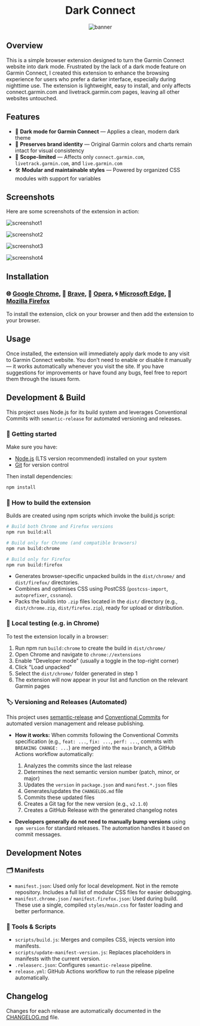 <div align="center">

# Dark Connect

![banner](static/images/banner.png)

</div>

## Overview

This is a simple browser extension designed to turn the Garmin Connect website into dark mode. Frustrated by the lack of a dark mode feature on Garmin Connect, I created this extension to enhance the browsing experience for users who prefer a darker interface, especially during nighttime use. The extension is lightweight, easy to install, and only affects connect.garmin.com and livetrack.garmin.com pages, leaving all other websites untouched.

## Features

- 🌙 **Dark mode for Garmin Connect** — Applies a clean, modern dark theme
- 🎨 **Preserves brand identity** — Original Garmin colors and charts remain intact for visual consistency
- 🚫 **Scope-limited** — Affects only `connect.garmin.com`, `livetrack.garmin.com`, and `live.garmin.com`
- 🛠️ **Modular and maintainable styles** — Powered by organized CSS modules with support for variables

## Screenshots

Here are some screenshots of the extension in action:

![screenshot1](static/images/screenshot1.png)

![screenshot2](static/images/screenshot2.png)

![screenshot3](static/images/screenshot3.png)

![screenshot4](static/images/screenshot4.png)

## Installation

### 🌐 [Google Chrome](https://chromewebstore.google.com/detail/nadhhgppikppmjacnkebagbgcibnfnob), 🦁 [Brave](https://chromewebstore.google.com/detail/nadhhgppikppmjacnkebagbgcibnfnob), 🔴 [Opera](https://chromewebstore.google.com/detail/nadhhgppikppmjacnkebagbgcibnfnob), 🌀 [Microsoft Edge](https://chromewebstore.google.com/detail/nadhhgppikppmjacnkebagbgcibnfnob), 🦊 [Mozilla Firefox](https://addons.mozilla.org/en-US/firefox/addon/dark-connect/)

To install the extension, click on your browser and then add the extension to your browser.

## Usage

Once installed, the extension will immediately apply dark mode to any visit to Garmin Connect website. You don’t need to enable or disable it manually — it works automatically whenever you visit the site. If you have suggestions for improvements or have found any bugs, feel free to report them through the issues form.

## Development & Build

This project uses Node.js for its build system and leverages Conventional Commits with `semantic-release` for automated versioning and releases.

### 🚀 Getting started

Make sure you have:

- [Node.js](https://nodejs.org) (LTS version recommended) installed on your system
- [Git](https://git-scm.com/) for version control

Then install dependencies:

```bash
npm install
```
### 🔧 How to build the extension

Builds are created using npm scripts which invoke the build.js script:

```bash
# Build both Chrome and Firefox versions
npm run build:all

# Build only for Chrome (and compatible browsers)
npm run build:chrome

# Build only for Firefox
npm run build:firefox
```

- Generates browser-specific unpacked builds in the `dist/chrome/` and `dist/firefox/` directories.
- Combines and optimises CSS using PostCSS (`postcss-import`, `autoprefixer`, `cssnano`).
- Packs the builds into `.zip` files located in the `dist/` directory (e.g., `dist/chrome.zip`, `dist/firefox.zip`), ready for upload or distribution.

### 🧪 Local testing (e.g. in Chrome)

To test the extension locally in a browser:

1. Run npm run `build:chrome` to create the build in `dist/chrome/`
2. Open Chrome and navigate to `chrome://extensions`
3. Enable "Developer mode" (usually a toggle in the top-right corner)
4. Click "Load unpacked"
5. Select the `dist/chrome/` folder generated in step 1
6. The extension will now appear in your list and function on the relevant Garmin pages

### 🏷️ Versioning and Releases (Automated)

This project uses [semantic-release](https://github.com/semantic-release/semantic-release) and [Conventional Commits](https://www.conventionalcommits.org/) for automated version management and release publishing.

- **How it works:** When commits following the Conventional Commits specification (e.g., `feat: ...`, `fix: ...`, `perf: ...`, commits with `BREAKING CHANGE: ...`) are merged into the `main` branch, a GitHub Actions workflow automatically:

    1. Analyzes the commits since the last release
    2. Determines the next semantic version number (patch, minor, or major)
    3. Updates the `version` in `package.json` and `manifest.*.json` files
    4. Generates/updates the `CHANGELOG.md` file
    5. Commits these updated files
    6. Creates a Git tag for the new version (e.g., `v2.1.0`)
    7. Creates a GitHub Release with the generated changelog notes
- **Developers generally do not need to manually bump versions** using `npm version` for standard releases. The automation handles it based on commit messages.

## Development Notes

### 🗂️ Manifests

- `manifest.json`: Used only for local development. Not in the remote repository. Includes a full list of modular CSS files for easier debugging.
- `manifest.chrome.json` / `manifest.firefox.json`: Used during build. These use a single, compiled `styles/main.css` for faster loading and better performance.

### 🧰 Tools & Scripts

- `scripts/build.js`: Merges and compiles CSS, injects version into manifests.
- `scripts/update-manifest-version.js`: Replaces placeholders in manifests with the current version.
- `.releaserc.json`: Configures `semantic-release` pipeline.
- `release.yml`: GitHub Actions workflow to run the release pipeline automatically.

## Changelog

Changes for each release are automatically documented in the [CHANGELOG.md](./CHANGELOG.md) file.